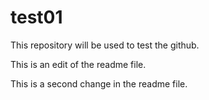 # test01
This repository will be used to test the github.

This is an edit of the readme file.

This is a second change in the readme file.
